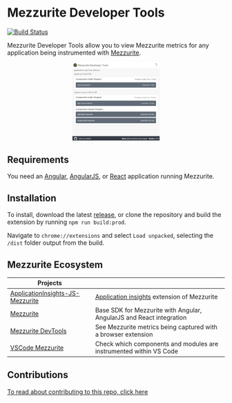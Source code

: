 # Mezzurite Developer Tools

[![Build Status](https://dev.azure.com/ms/Mezzurite/_apis/build/status/Microsoft.Mezzurite-DevTools?branchName=master)](https://dev.azure.com/ms/Mezzurite/_build/latest?definitionId=46&branchName=master)

Mezzurite Developer Tools allow you to view Mezzurite metrics for any application being instrumented with [Mezzurite](https://github.com/Microsoft/Mezzurite "Mezzurite").

<center>
  <img src="res/img/devtools-screenshot.png" alt="Dev tools screenshot" height="40%" width="40%">
</center>

## Requirements
You need an [Angular](https://github.com/Microsoft/Mezzurite/blob/master/Mezzurite.Angular/README.md "Angular"), [AngularJS](https://github.com/Microsoft/Mezzurite/blob/master/Mezzurite.AngularJS/README.md "AngularJS"), or [React](https://github.com/Microsoft/Mezzurite/blob/master/Mezzurite.React/README.md "React") application running Mezzurite.

## Installation
To install, download the latest [release](https://github.com/Microsoft/Mezzurite-DevTools/releases "release"), or clone the repository and build the extension by running `npm run build:prod`.

Navigate to `chrome://extensions` and select `Load unpacked`, selecting the `/dist` folder output from the build.

## Mezzurite Ecosystem
| Projects                                                                                          |                                                                            |
| ------------------------------------------------------------------------------------------------- | -------------------------------------------------------------------------- |
| [ApplicationInsights-JS-Mezzurite](https://github.com/Microsoft/ApplicationInsights-JS-Mezzurite) | [Application insights](https://github.com/Microsoft/ApplicationInsights-JS) extension of Mezzurite                                |
| [Mezzurite](https://github.com/Microsoft/Mezzurite)                                               | Base SDK for Mezzurite with Angular, AngularJS and React integration       |
| [Mezzurite DevTools](https://github.com/Microsoft/Mezzurite-DevTools)                             | See Mezzurite metrics being captured with a browser extension              |
| [VSCode Mezzurite](https://github.com/Microsoft/vscode-mezzurite)                                 | Check which components and modules are instrumented within VS Code         |

## Contributions
[To read about contributing to this repo, click here](CONTRIBUTING.md)
